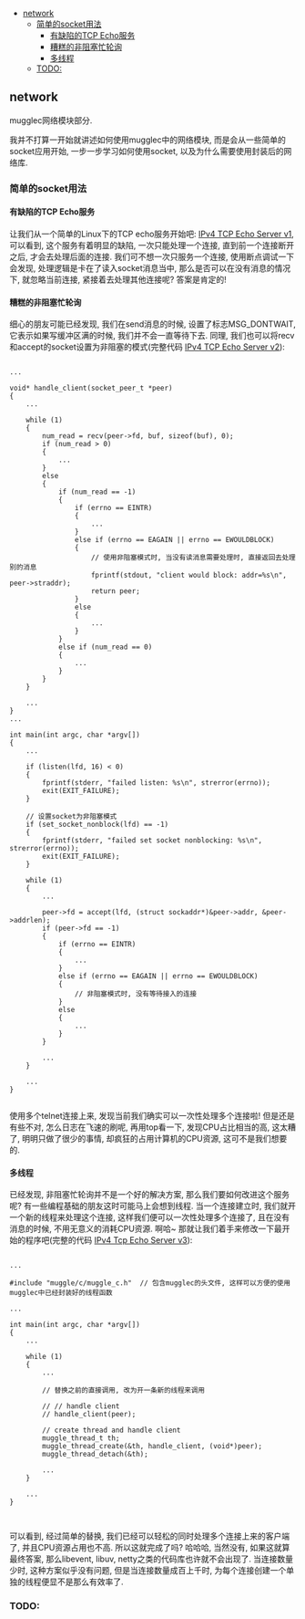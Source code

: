 - [network](#network)
  - [简单的socket用法](#简单的socket用法)
    - [有缺陷的TCP Echo服务](#有缺陷的tcp-echo服务)
    - [糟糕的非阻塞忙轮询](#糟糕的非阻塞忙轮询)
    - [多线程](#多线程)
  - [TODO:](#todo)

## network

mugglec网络模块部分.  

我并不打算一开始就讲述如何使用mugglec中的网络模块, 而是会从一些简单的socket应用开始, 一步一步学习如何使用socket, 以及为什么需要使用封装后的网络库.  

### 简单的socket用法

#### 有缺陷的TCP Echo服务
让我们从一个简单的Linux下的TCP echo服务开始吧: [IPv4 TCP Echo Server v1](../codes/network/ip4_tcp_echo_srv_v1.c), 可以看到, 这个服务有着明显的缺陷, 一次只能处理一个连接, 直到前一个连接断开之后, 才会去处理后面的连接. 我们可不想一次只服务一个连接, 使用断点调试一下会发现, 处理逻辑是卡在了读入socket消息当中, 那么是否可以在没有消息的情况下, 就忽略当前连接, 紧接着去处理其他连接呢? 答案是肯定的!  

#### 糟糕的非阻塞忙轮询
细心的朋友可能已经发现, 我们在send消息的时候, 设置了标志MSG_DONTWAIT, 它表示如果写缓冲区满的时候, 我们并不会一直等待下去. 同理, 我们也可以将recv和accept的socket设置为非阻塞的模式(完整代码 [IPv4 TCP Echo Server v2](../codes/network/ip4_tcp_echo_srv_v2.c)):
```

...

void* handle_client(socket_peer_t *peer)
{
    ...

    while (1)
    {
        num_read = recv(peer->fd, buf, sizeof(buf), 0);
        if (num_read > 0)
        {
            ...
        }
        else
        {
            if (num_read == -1)
            {
                if (errno == EINTR)
                {
                    ...
                }
                else if (errno == EAGAIN || errno == EWOULDBLOCK)
                {
                    // 使用非阻塞模式时, 当没有读消息需要处理时, 直接返回去处理别的消息
                    fprintf(stdout, "client would block: addr=%s\n", peer->straddr);
                    return peer;
                }
                else
                {
                    ...
                }
            }
            else if (num_read == 0)
            {
                ...
            }
        }
    }

    ...
}
...

int main(int argc, char *argv[])
{
    ...

    if (listen(lfd, 16) < 0)
    {
        fprintf(stderr, "failed listen: %s\n", strerror(errno));
        exit(EXIT_FAILURE);
    }

    // 设置socket为非阻塞模式
    if (set_socket_nonblock(lfd) == -1)
    {
        fprintf(stderr, "failed set socket nonblocking: %s\n", strerror(errno));
        exit(EXIT_FAILURE);
    }

    while (1)
    {
        ...

        peer->fd = accept(lfd, (struct sockaddr*)&peer->addr, &peer->addrlen);
        if (peer->fd == -1)
        {
            if (errno == EINTR)
            {
                ...
            }
            else if (errno == EAGAIN || errno == EWOULDBLOCK)
            {
                // 非阻塞模式时, 没有等待接入的连接
            }
            else
            {
                ...
            }
        }

        ...
    }

    ...
}


```

使用多个telnet连接上来, 发现当前我们确实可以一次性处理多个连接啦! 但是还是有些不对, 怎么日志在飞速的刷呢, 再用top看一下, 发现CPU占比相当的高, 这太糟了, 明明只做了很少的事情, 却疯狂的占用计算机的CPU资源, 这可不是我们想要的.  

#### 多线程
已经发现, 非阻塞忙轮询并不是一个好的解决方案, 那么我们要如何改进这个服务呢? 有一些编程基础的朋友这时可能马上会想到线程. 当一个连接建立时, 我们就开一个新的线程来处理这个连接, 这样我们便可以一次性处理多个连接了, 且在没有消息的时候, 不用无意义的消耗CPU资源. 啊哈~ 那就让我们着手来修改一下最开始的程序吧(完整的代码 [IPv4 Tcp Echo Server v3](../codes/network/ip4_tcp_echo_srv_v3.c)):
```

...

#include "muggle/c/muggle_c.h"  // 包含mugglec的头文件, 这样可以方便的使用mugglec中已经封装好的线程函数

...

int main(int argc, char *argv[])
{
    ...

    while (1)
    {
        ...

        // 替换之前的直接调用, 改为开一条新的线程来调用

        // // handle client
        // handle_client(peer);

        // create thread and handle client
        muggle_thread_t th;
        muggle_thread_create(&th, handle_client, (void*)peer);
        muggle_thread_detach(&th);

        ...
    }

    ...
}
                


```

可以看到, 经过简单的替换, 我们已经可以轻松的同时处理多个连接上来的客户端了, 并且CPU资源占用也不高. 所以这就完成了吗? 哈哈哈, 当然没有, 如果这就算最终答案, 那么libevent, libuv, netty之类的代码库也许就不会出现了. 当连接数量少时, 这种方案似乎没有问题, 但是当连接数量成百上千时, 为每个连接创建一个单独的线程便显不是那么有效率了.  

### TODO:
